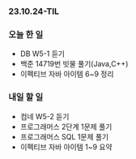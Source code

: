 ### 23.10.24-TIL
### 오늘 한 일
- DB W5-1 듣기
- 백준 14719번 빗물 풀기(Java,C++)
- 이펙티브 자바 아이템 6~9 정리

### 내일 할 일
- 컴네 W5-2 듣기
- 프로그래머스 2단계 1문제 풀기
- 프로그래머스 SQL 1문제 풀기
- 이펙티브 자바 아이템 1~9 요약
